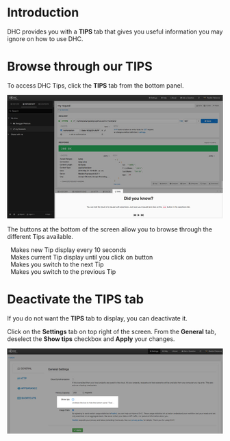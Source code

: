 # Introduction

DHC provides you with a **TIPS** tab that gives you useful information you may ignore on how to use DHC.

# Browse through our TIPS

To access DHC Tips, click the **TIPS** tab from the bottom panel.

![DHC Tips](images/dhc-tips.jpg "DHC Tips")

The buttons at the bottom of the screen allow you to browse through the different Tips available.

<i class="fa fa-play"></i>&nbsp;&nbsp;Makes new Tip display every 10 seconds  
<i class="fa fa-pause"></i>&nbsp;&nbsp;Makes current Tip display until you click on <i class="fa fa-play"></i> button  
<i class="fa fa-fast-backward"></i>&nbsp;&nbsp;Makes you switch to the next Tip  
<i class="fa fa-fast-forward"></i>&nbsp;&nbsp;Makes you switch to the previous Tip  

# Deactivate the TIPS tab

If you do not want the **TIPS** tab to display, you can deactivate it.

Click on the **Settings** tab on top right of the screen. From the **General** tab, deselect the **Show tips** checkbox and **Apply** your changes.

![DHC Tips](images/show-tips.jpg "DHC Tips")
